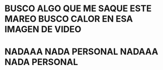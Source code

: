 # BUSCO ALGO QUE ME SAQUE ESTE MAREO BUSCO CALOR EN ESA IMAGEN DE VIDEO
# NADAAA NADA PERSONAL NADAAA NADA PERSONAL
